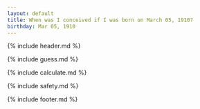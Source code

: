 ```yaml
---
layout: default
title: When was I conceived if I was born on March 05, 1910?
birthday: Mar 05, 1910
---
```


{% include header.md %}

{% include guess.md %}

{% include calculate.md %}

{% include safety.md %}

{% include footer.md %}



